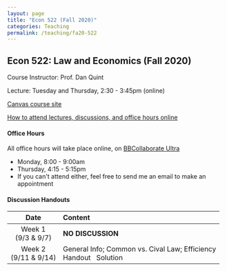 ```yaml
---
layout: page
title: "Econ 522 (Fall 2020)"
categories: Teaching
permalink: /teaching/fa20-522
---
```


## Econ 522: Law and Economics (Fall 2020)

Course Instructor: Prof. Dan Quint

Lecture: Tuesday and Thursday, 2:30 - 3:45pm (online)

[Canvas course site](https://canvas.wisc.edu/courses/218041)

[How to attend lectures, discussions, and office hours online](https://canvas.wisc.edu/courses/218041/pages/how-to-join-live-lecture-slash-discussion-section-slash-office-hours)

#### Office Hours

All office hours will take place online, on [BBCollaborate Ultra](https://canvas.wisc.edu/courses/218041/external_tools/3041)

* Monday, 8:00 - 9:00am
* Thursday, 4:15 - 5:15pm
* If you can't attend either, feel free to send me an email to make an appointment

#### Discussion Handouts

|     Date    |                     Content                     |
|:-----------:|	:---------------------------------------------- |
| Week 1 <br> (9/3 & 9/7) | **NO DISCUSSION** |
| Week 2 <br> (9/11 & 9/14) | General Info; Common vs. Cival Law; Efficiency <br> Handout &nbsp; Solution |
